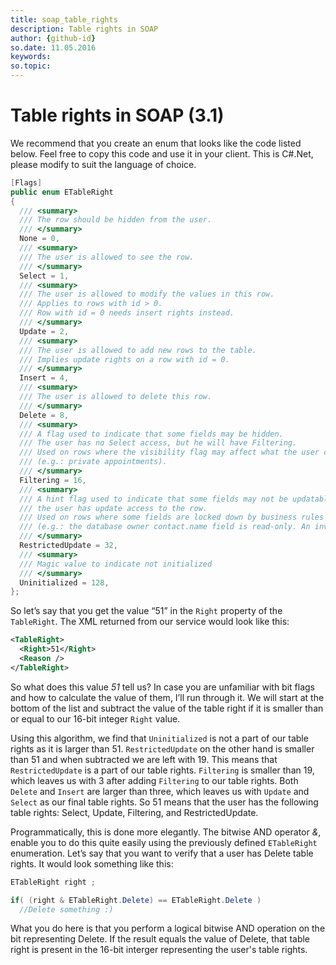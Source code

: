 ```yaml
---
title: soap_table_rights
description: Table rights in SOAP
author: {github-id}
so.date: 11.05.2016
keywords:
so.topic: 
---
```


# Table rights in SOAP (3.1)

We recommend that you create an enum that looks like the code listed below. Feel free to copy this code and use it in your client. This is C#.Net, please modify to suit the language of choice.

```csharp
[Flags]
public enum ETableRight
{
  /// <summary>
  /// The row should be hidden from the user.
  /// </summary>
  None = 0,
  /// <summary>
  /// The user is allowed to see the row.
  /// </summary>
  Select = 1,
  /// <summary>
  /// The user is allowed to modify the values in this row.
  /// Applies to rows with id > 0.
  /// Row with id = 0 needs insert rights instead.
  /// </summary>
  Update = 2,
  /// <summary>
  /// The user is allowed to add new rows to the table.
  /// Implies update rights on a row with id = 0.
  /// </summary>
  Insert = 4,
  /// <summary>
  /// The user is allowed to delete this row.
  /// </summary>
  Delete = 8,
  /// <summary>
  /// A flag used to indicate that some fields may be hidden.
  /// The user has no Select access, but he will have Filtering.
  /// Used on rows where the visibility flag may affect what the user can see
  /// (e.g.: private appointments).
  /// </summary>
  Filtering = 16,
  /// <summary>
  /// A hint flag used to indicate that some fields may not be updatable, even though
  /// the user has update access to the row.
  /// Used on rows where some fields are locked down by business rules or integrity constraints.
  /// (e.g.: the database owner contact.name field is read-only. An invitation's contact id is read-only)
  /// </summary>
  RestrictedUpdate = 32,
  /// <summary>
  /// Magic value to indicate not initialized
  /// </summary>
  Uninitialized = 128,
};
```

So let’s say that you get the value “51” in the `Right` property of the `TableRight`. The XML returned from our service would look like this:

```XML
<TableRight>
  <Right>51</Right>
  <Reason />
</TableRight>
```

So what does this value *51* tell us? In case you are unfamiliar with bit flags and how to calculate the value of them, I’ll run through it. We will start at the bottom of the list and subtract the value of the table right if it is smaller than or equal to our 16-bit integer `Right` value.

Using this algorithm, we find that `Uninitialized` is not a part of our table rights as it is larger than 51. `RestrictedUpdate` on the other hand is smaller than 51 and when subtracted we are left with 19. This means that `RestrictedUpdate` is a part of our table rights. `Filtering` is smaller than 19, which leaves us with 3 after adding `Filtering` to our table rights. Both `Delete` and `Insert` are larger than three, which leaves us with `Update` and `Select` as our final table rights. So 51 means that the user has the following table rights: Select, Update, Filtering, and RestrictedUpdate.

Programmatically, this is done more elegantly. The bitwise AND operator *&*, enable you to do this quite easily using the previously defined `ETableRight` enumeration. Let’s say that you want to verify that a user has Delete table rights. It would look something like this:

```csharp
ETableRight right ;

if( (right & ETableRight.Delete) == ETableRight.Delete )
  //Delete something :)
```

What you do here is that you perform a logical bitwise AND operation on the bit representing Delete. If the result equals the value of Delete, that table right is present in the 16-bit interger representing the user's table rights.
